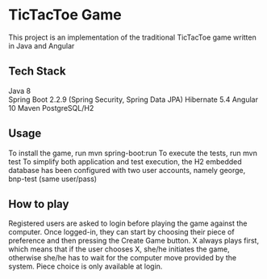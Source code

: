 # TicTacToe Game

This project is an implementation of the traditional TicTacToe game written in Java and Angular


## Tech Stack

Java 8\
Spring Boot 2.2.9 (Spring Security, Spring Data JPA)
Hibernate 5.4
Angular 10
Maven 
PostgreSQL/H2


## Usage

To install the game, run mvn spring-boot:run
To execute the tests, run mvn test
To simplify both application and test execution, the H2 embedded database has been configured with two user accounts, namely george, bnp-test (same user/pass)


## How to play
Registered users are asked to login before playing the game against the computer. Once logged-in, they can start by choosing their piece of preference and then pressing the Create Game button. 
X always plays first, which means that if the user chooses X, she/he initiates the game, otherwise she/he has to wait for the computer move provided by the system. Piece choice is only available at login.





